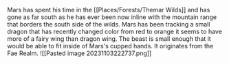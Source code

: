 Mars has spent his time in the [[Places/Forests/Themar Wilds]] and has gone as far south as he has ever been now inline with the mountain range that borders the south side of the wilds. Mars has been tracking a small dragon that has recently changed color from red to orange it seems to have more of a fairy wing than dragon wing. The beast is small enough that it would be able to fit inside of Mars's cupped hands. It originates from the Fae Realm.
![[Pasted image 20231103222737.png]]